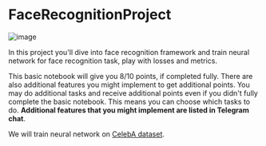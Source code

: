 # FaceRecognitionProject

![image](https://github.com/falsednk/FaceRecognitionProject/assets/87853781/59df0fa4-9419-40f8-a160-04db966861bb)



In this project you'll dive into face recognition framework and train neural network for face recognition task, play with losses and metrics.

This basic notebook will give you 8/10 points, if completed fully. There are also additional features you might implement to get additional points. You may do additional tasks and receive additional points even if you didn't fully complete the basic notebook. This means you can choose which tasks to do. **Additional features that you might implement are listed in Telegram chat**.

We will train neural network on [CelebA dataset](https://mmlab.ie.cuhk.edu.hk/projects/CelebA.html). 
